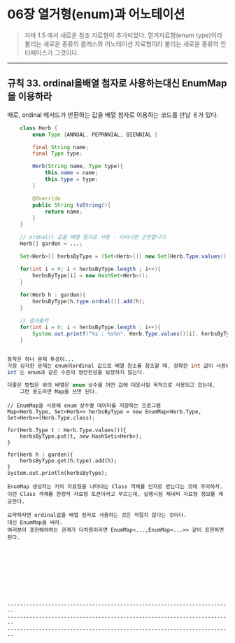 
# 06장 열거형(enum)과 어노테이션 
> 자바 1.5 에서 새로운 참조 자료형이 추가되었다. 
> 열거자료형(enum type)이라 불리는 새로운 종류의 클래스와 어노테이션 자료형이라 불리는 새로운 종류의 인터페이스가 그것이다.

------------------------------------------------------------------------
## 규칙 33. ordinal을배열 첨자로 사용하는대신 EnumMap을 이용하라

때로, ordinal 메서드가 반환하는 값을 배열 첨자로 이용하는 코드를 만날 ㅐ가 있다.

```java
    class Herb {
        enum Type {ANNUAL, PEPRNNIAL, BIENNIAL }

        final String name;
        final Type type;

        Herb(String name, Type type){
            this.name = name;
            this.type = type;
        }

        @Override
        public String toString(){
            return name;
        }
    }

    // ordnal() 값을 배열 첨자로 사용 - 이러시면 곤란합니다.
    Herb[] garden = ...;

    Set<Herb>[] herbsByType = (Set<Herb>[]) new Set[Herb.Type.values().length];

    for(int i = 0; i < herbsByType.length ; i++){
        herbsByType[i] = new HashSet<Herb>();
    }
    
    for(Herb h : garden){
        herbsByType[h.type.ordnal()].add(h);
    }

    // 결과출력
    for(int i = 0; i < herbsByType.length ; i++){
        System.out.printf("%s : %s%n", Herb.Type.values()[i], herbsByType[i]);
    }
        

동작은 하나 문제 투성이...
가장 심각한 문제는 enum의ordinal 값으로 배열 원소를 참조할 때, 정확한 int 값이 사용되도록 해야한다는 것이다.
int 는 enum과 같은 수준의 형안전성을 보장하지 않는다.

더좋은 방법은 위의 배열은 enum 상수를 어떤 값에 대응시킬 목적으로 사용되고 있는데,
    그런 용도라면 Map을 쓰면 된다.

```
    // EnumMap을 사용해 enum 상수별 데이터를 저장하는 프로그램
    Map<Herb.Type, Set<Herb>> herbsByType = new EnumMap<Herb.Type, Set<Herb>>(Herb.Type.class);

    for(Herb.Type t : Herb.Type.values()){
        herbsByType.put(t, new HashSeti<Herb>);
    }

    for(Herb h : garden){
        herbsByType.get(h.type).add(h);
    }
    System.out.println(herbsByType);
```
EnumMap 생성자는 키의 자료형을 나타내는 Class 객체를 인자로 받는다는 것에 주의하자.
이런 Class 객체를 한정적 자료형 토큰이라고 부르는데, 실행시점 제네릭 자료형 정보를 제공한다.

요약하자면 ordinal값을 배열 첨자로 사용하는 것은 적절치 않다는 것이다.
대신 EnumMap을 써라.
여러분이 표현해야하는 관계가 다차원이라면 EnumMap<...,EnumMap<...>> 같이 표현하면 된다.










------------------------------------------------------------------------
------------------------------------------------------------------------
------------------------------------------------------------------------

